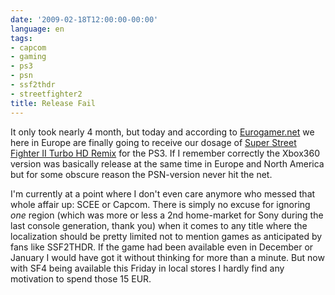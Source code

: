 ```yaml
---
date: '2009-02-18T12:00:00-00:00'
language: en
tags:
- capcom
- gaming
- ps3
- psn
- ssf2thdr
- streetfighter2
title: Release Fail
---
```



It only took nearly 4 month, but today and according to [Eurogamer.net](http://www.eurogamer.net/articles/ssf2thdr-for-ps3-tomorrow-finally) we here in Europe are finally going to receive our dosage of [Super Street Fighter II Turbo HD Remix](http://www.giantbomb.com/super-street-fighter-ii-turbo-hd-remix/61-20616/) for the PS3. If I remember correctly the Xbox360 version was basically release at the same time in Europe and North America but for some obscure reason the PSN-version never hit the net.

I'm currently at a point where I don't even care anymore who messed that whole affair up: SCEE or Capcom. There is simply no excuse for ignoring *one* region (which was more or less a 2nd home-market for Sony during the last console generation, thank you) when it comes to any title where the localization should be pretty limited not to mention games as anticipated by fans like SSF2THDR. If the game had been available even in December or January I would have got it without thinking for more than a minute. But now with SF4 being available this Friday in local stores I hardly find any motivation to spend those 15 EUR. 